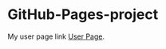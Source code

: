 # GitHub-Pages-project
My user page link [User Page](https://aimurphy-ucsd.github.io/GitHub-Pages-project/).
